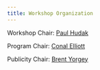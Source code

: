 ```yaml
---
title: Workshop Organization
---
```


Workshop Chair: [Paul Hudak](http://haskell.cs.yale.edu/people/paul-hudak/)

Program Chair: [Conal Elliott](http://conal.net/)

Publicity Chair: [Brent Yorgey](http://www.cis.upenn.edu/~byorgey/)
